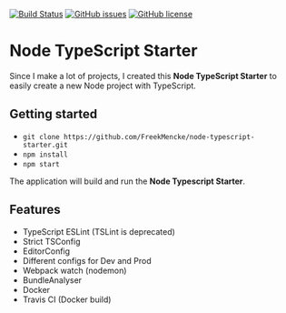 [![Build Status](https://travis-ci.com/FreekMencke/node-typescript-starter.svg?branch=master)](https://travis-ci.com/FreekMencke/node-typescript-starter)
[![GitHub issues](https://img.shields.io/github/issues/FreekMencke/node-typescript-starter.svg)](https://github.com/FreekMencke/node-typescript-starter/issues)
[![GitHub license](https://img.shields.io/github/license/FreekMencke/node-typescript-starter.svg)](https://github.com/FreekMencke/node-typescript-starter/blob/master/LICENSE)

# Node TypeScript Starter

Since I make a lot of projects, I created this **Node TypeScript Starter** to easily create a new Node project with TypeScript.

## Getting started

- `git clone https://github.com/FreekMencke/node-typescript-starter.git`
- `npm install`
- `npm start`

The application will build and run the **Node Typescript Starter**.

## Features

- TypeScript ESLint (TSLint is deprecated)
- Strict TSConfig
- EditorConfig
- Different configs for Dev and Prod
- Webpack watch (nodemon)
- BundleAnalyser
- Docker
- Travis CI (Docker build)
